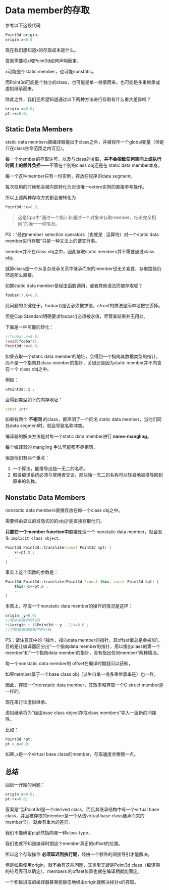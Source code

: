 # Data member的存取

参考以下这段代码

```cpp
Point3d origin;
origin.x=0.0
```

现在我们想知道x的存取成本是什么。

答案需要视x和Point3d如何声明而定。

x可能是个static member，也可能nonstatic。

而Point3d可能是个独立的class，也可能是单一继承而来，也可能是多重继承或虚拟继承而来。

除此之外，我们还希望知道通过以下两种方法进行存取有什么重大差异吗？

```cpp
origin.x=0.0;
pt->x=0.0;
```



## Static Data Members

static data members被编译器提出于class之外，并被视作一个global变量（但是只在class生命范围之内可见）。

每一个member的存取许可，以及与class的关联，**并不会招致任何空间上或执行时间上的额外负担**——不管在个别的class obj还是在 static data member本身。

每一个这种member只有一份实例，存放在程序的data segment。

每次取用的时候都会被内部转化为对该唯一extern实例的直接参考操作。

所以上述两种存取方式都会被转化为

```cpp
Point3d::x=0.0;
```

> 这是Cpp中“通过一个指针和通过一个对象来存取member，结论完全相同”的唯一一种情况。

PS：“经由member selection operators（也就是 . 运算符）对一个static data member进行存取“只是一种文法上的便宜行事。

member并不在class obj之中，因此存取static members并不需要通过class obj。

就算class是一个从复杂继承关系中继承而来的member也无关紧要，存取路径仍然是那么直接。

如果static data member是经由函数调用，或者其他语法而被存取呢？

```cpp
foobar().x=0.0;
```

此问题的关键在于，foobar()是否必须被求值，cfront的做法是简单地把它丢掉。

但是Cpp Standard明确要求foobar()必须被求值，尽管其结果并无用处。

下面是一种可能的转化：

```cpp
//foobar.x=0.0;
(void)foobar();
Point3d::x=0.0;
```

如果去取一个static data member的地址，会得到一个指向其数据类型的指针，而不是一个指向其class member的指针，关键还是因为static member并不内含在一个 class obj之中。

例如：

```cpp
&Point3d::x ;
```

会得到类型如下的内存地址：

```cpp
const int*
```

如果有两个 **不相同** 的class，都声明了一个同名 static data member，当他们同处data segment时，就会导致名称冲突。

编译器的解决方法是对每一个static data member进行 **name-mangling**。

每个编译器的 mangling 手法可能都不尽相同，

但是他们有两个重点：

1. 一个算法，能推导出独一无二的名称。
2. 假设编译系统必须与使用者交谈，那些独一无二的名称可以轻易地被推导回到原来的名称。

## Nonstatic Data Members

nonstatic data members直接存放在每一个class obj之中。

需要经由显式的或隐式的的obj才能直接存取他们。

**只要在一个member function中**直接处理一个 nonstatic data member，就会发生 <code>implicit class object</code>。

```cpp
Point3d Point3d::translate(const Point3d &pt) {
    x+=pt.x ;
    ...
}
```

事实上这个函数的参数是：

```cpp
Point3d Point3d::translate(Point3d *const this, const Point3d &pt) {
    this->x+=pt.x ;
    ...
}
```

本质上，存取一个nonstatic data member的操作的情况是这样：

```cpp
origin._y=0.0;
//程序员眼中的代码
*(&origin + (&Point3d::_y - 1))=0.0 ;
//可能是编译器眼中的代码
```

PS：请注意其中的-1操作，指向data member的指针，其offset值总是会被加1，目的是让编译器区分出”一个指向data member的指针，用以指出class的第一个member“和”一个指向data member的指针，没有指出任何member“两种情况。

每一个nonstatic data member的 offset在编译时期就可以获知，

如果member属于一个base class obj（派生自单一或多重继承串链）也一样。

因此，存取一个nonstatic data member，其效率和存取一个C struct member是一样的。

现在来讨论虚拟继承。

虚拟继承将为”经由base class object存取class members“导入一层新的间接性。

比如：

```cpp
Point3d *pt;
pt->_x=0.0;
```

如果_x是一个virtual base class的member，存取速度会稍慢一点。

## 总结

回到一开始的问题：

```cpp
origin.x=0.0;
pt->x=0.0;
```

答案是“当Point3d是一个derived class，而且其继承结构中有一个virtual base class，并且被存取的member是一个从该virtual base class继承而来的member“时，就会有重大的差异。

我们不能确定pt必然指向哪一种class type，

我们也就不知道编译时期这个member真正的offset的位置。

所以这个存取操作 **必须延迟到执行期**，经由一个额外的间接导引才能解决。

但是如果使用origin，就不会有这些问题，其类型无疑是Point3d class（编译期的符号表可以确定），members 的offset位置也就在编译期就能固定。

一个积极进取的编译器甚至能静态地经由origin就解决掉对x的存取。